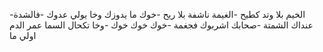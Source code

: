 -الخيم بلا وتد كطيح
-الغيمة ناشفة بلا ريح
-خوك ما يدوزك وخا يولي عدوك 
-فالشدة عنداك الشمتة 
-صحابك اشربوك فجغمة
-خوك خوك خوك 
-وخا تكحال السما عمر الدم اولي ما

<!---
Loxura/Loxura is a ✨ special ✨ repository because its `README.md` (this file) appears on your GitHub profile.
You can click the Preview link to take a look at your changes.
--->
